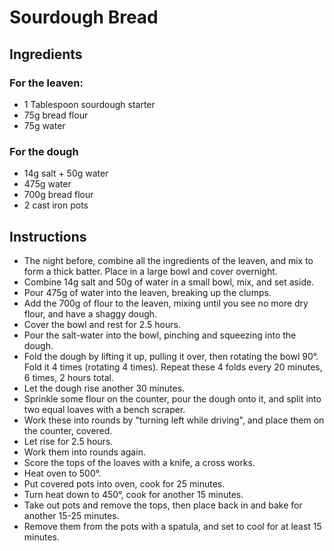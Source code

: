 # Sourdough Bread

## Ingredients

### For the leaven:

- 1 Tablespoon sourdough starter
- 75g bread flour
- 75g water

### For the dough

- 14g salt + 50g water
- 475g water
- 700g bread flour
- 2 cast iron pots

## Instructions

- The night before, combine all the ingredients of the leaven, and mix to form a thick batter. Place in a large bowl and cover overnight.
- Combine 14g salt and 50g of water in a small bowl, mix, and set aside.
- Pour 475g of water into the leaven, breaking up the clumps.
- Add the 700g of flour to the leaven, mixing until you see no more dry flour, and have a shaggy dough.
- Cover the bowl and rest for 2.5 hours.
- Pour the salt-water into the bowl, pinching and squeezing into the dough.
- Fold the dough by lifting it up, pulling it over, then rotating the bowl 90°. Fold it 4 times (rotating 4 times). Repeat these 4 folds every 20 minutes, 6 times, 2 hours total.
- Let the dough rise another 30 minutes. 
- Sprinkle some flour on the counter, pour the dough onto it, and split into two equal loaves with a bench scraper.
- Work these into rounds by "turning left while driving", and place them on the counter, covered.
- Let rise for 2.5 hours. 
- Work them into rounds again.
- Score the tops of the loaves with a knife, a cross works.
- Heat oven to 500°.
- Put covered pots into oven, cook for 25 minutes.
- Turn heat down to 450°, cook for another 15 minutes.
- Take out pots and remove the tops, then place back in and bake for another 15-25 minutes.
- Remove them from the pots with a spatula, and set to cool for at least 15 minutes.
